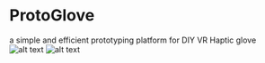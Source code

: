 # ProtoGlove
a simple and efficient prototyping platform for DIY VR Haptic glove
![alt text](https://github.com/Valsvirtuals/ProtoGlove/blob/main/media/main.png?raw=true)
![alt text](https://github.com/Valsvirtuals/ProtoGlove/blob/main/media/parts.png?raw=true)
